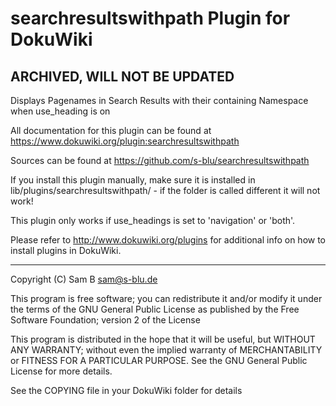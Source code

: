 # searchresultswithpath Plugin for DokuWiki

## ARCHIVED, WILL NOT BE UPDATED

Displays Pagenames in Search Results with their containing Namespace when use_heading is on

All documentation for this plugin can be found at
https://www.dokuwiki.org/plugin:searchresultswithpath

Sources can be found at
https://github.com/s-blu/searchresultswithpath

If you install this plugin manually, make sure it is installed in
lib/plugins/searchresultswithpath/ - if the folder is called different it
will not work!

This plugin only works if use_headings is set to 'navigation' or 'both'.

Please refer to http://www.dokuwiki.org/plugins for additional info
on how to install plugins in DokuWiki.

----
Copyright (C) Sam B <sam@s-blu.de>

This program is free software; you can redistribute it and/or modify
it under the terms of the GNU General Public License as published by
the Free Software Foundation; version 2 of the License

This program is distributed in the hope that it will be useful,
but WITHOUT ANY WARRANTY; without even the implied warranty of
MERCHANTABILITY or FITNESS FOR A PARTICULAR PURPOSE.  See the
GNU General Public License for more details.

See the COPYING file in your DokuWiki folder for details
